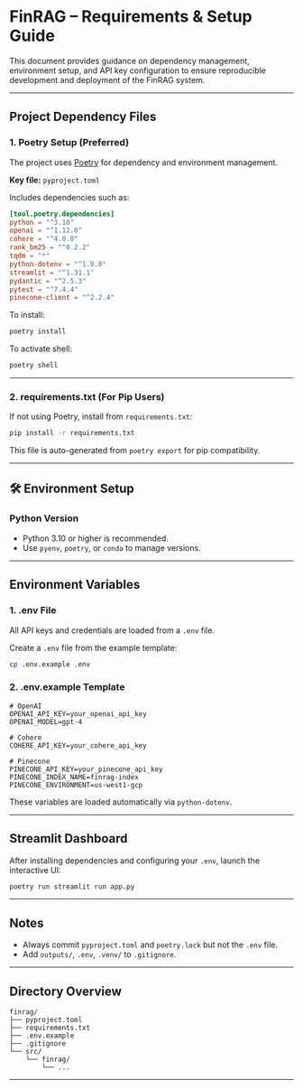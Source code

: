 # FinRAG – Requirements & Setup Guide

This document provides guidance on dependency management, environment setup, and API key configuration to ensure reproducible development and deployment of the FinRAG system.

---

## Project Dependency Files

### 1. Poetry Setup (Preferred)

The project uses [Poetry](https://python-poetry.org/) for dependency and environment management.

**Key file:** `pyproject.toml`

Includes dependencies such as:

```toml
[tool.poetry.dependencies]
python = "^3.10"
openai = "^1.12.0"
cohere = "^4.0.0"
rank_bm25 = "^0.2.2"
tqdm = "*"
python-dotenv = "^1.0.0"
streamlit = "^1.31.1"
pydantic = "^2.5.3"
pytest = "^7.4.4"
pinecone-client = "^2.2.4"
```

To install:

```bash
poetry install
```

To activate shell:

```bash
poetry shell
```

---

### 2. requirements.txt (For Pip Users)

If not using Poetry, install from `requirements.txt`:

```bash
pip install -r requirements.txt
```

This file is auto-generated from `poetry export` for pip compatibility.

---

## 🛠️ Environment Setup

### Python Version

- Python 3.10 or higher is recommended.
- Use `pyenv`, `poetry`, or `conda` to manage versions.

---

## Environment Variables

### 1. .env File

All API keys and credentials are loaded from a `.env` file.

Create a `.env` file from the example template:

```bash
cp .env.example .env
```

### 2. .env.example Template

```env
# OpenAI
OPENAI_API_KEY=your_openai_api_key
OPENAI_MODEL=gpt-4

# Cohere
COHERE_API_KEY=your_cohere_api_key

# Pinecone
PINECONE_API_KEY=your_pinecone_api_key
PINECONE_INDEX_NAME=finrag-index
PINECONE_ENVIRONMENT=us-west1-gcp
```

These variables are loaded automatically via `python-dotenv`.

---

## Streamlit Dashboard

After installing dependencies and configuring your `.env`, launch the interactive UI:

```bash
poetry run streamlit run app.py
```

---

## Notes

- Always commit `pyproject.toml` and `poetry.lock` but not the `.env` file.
- Add `outputs/`, `.env`, `.venv/` to `.gitignore`.
---

## Directory Overview

```
finrag/
├── pyproject.toml
├── requirements.txt
├── .env.example
├── .gitignore
└── src/
    └── finrag/
        └── ...
```

---
